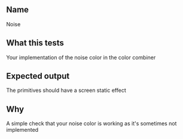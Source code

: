 ## Name
Noise

## What this tests
Your implementation of the noise color in the color combiner

## Expected output
The primitives should have a screen static effect

## Why
A simple check that your noise color is working as it's sometimes not implemented